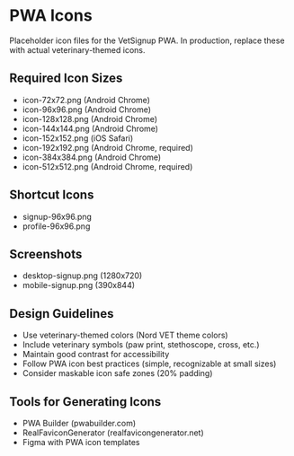 # PWA Icons

Placeholder icon files for the VetSignup PWA. In production, replace these with actual veterinary-themed icons.

## Required Icon Sizes

- icon-72x72.png (Android Chrome)
- icon-96x96.png (Android Chrome)
- icon-128x128.png (Android Chrome)
- icon-144x144.png (Android Chrome)
- icon-152x152.png (iOS Safari)
- icon-192x192.png (Android Chrome, required)
- icon-384x384.png (Android Chrome)
- icon-512x512.png (Android Chrome, required)

## Shortcut Icons

- signup-96x96.png
- profile-96x96.png

## Screenshots

- desktop-signup.png (1280x720)
- mobile-signup.png (390x844)

## Design Guidelines

- Use veterinary-themed colors (Nord VET theme colors)
- Include veterinary symbols (paw print, stethoscope, cross, etc.)
- Maintain good contrast for accessibility
- Follow PWA icon best practices (simple, recognizable at small sizes)
- Consider maskable icon safe zones (20% padding)

## Tools for Generating Icons

- PWA Builder (pwabuilder.com)
- RealFaviconGenerator (realfavicongenerator.net)
- Figma with PWA icon templates